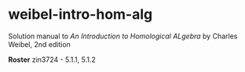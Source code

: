 # weibel-intro-hom-alg
 
Solution manual to *An Introduction to Homological ALgebra* by Charles Weibel, 2nd edition

**Roster**
zin3724 - 5.1.1, 5.1.2
